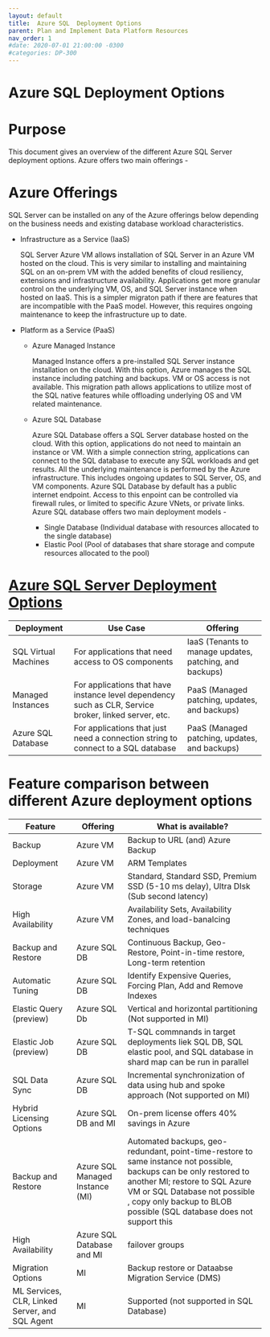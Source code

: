 ```yaml
---
layout: default
title:  Azure SQL  Deployment Options
parent: Plan and Implement Data Platform Resources
nav_order: 1
#date: 2020-07-01 21:00:00 -0300
#categories: DP-300
---
```


# Azure SQL Deployment Options

# __Purpose__

This document gives an overview of the different Azure SQL Server deployment options. Azure offers two main offerings - 

# __Azure Offerings__

SQL Server can be installed on any of the Azure offerings below depending on the business needs and existing database workload characteristics.

* Infrastructure as a Service (IaaS)
  
  SQL Server Azure VM allows installation of SQL Server in an Azure VM hosted on the cloud. This is very similar to installing and maintaining SQL on an on-prem VM     with the added benefits of cloud resiliency, extensions and infrastructure availability. Applications get more granular control on the underlying VM, OS, and SQL 
  Server instance when hosted on IaaS. This is a simpler migraton path if there are features that are incompatible with the PaaS model. However, this requires ongoing 
  maintenance to keep the infrastructure up to date.
  
* Platform as a Service (PaaS)

  - Azure Managed Instance
  
    Managed Instance offers a pre-installed SQL Server instance installation on the cloud. With this option, Azure manages the SQL instance including patching and 
    backups. VM or OS access is not available. This migration path allows applications to utilize most of the SQL native features while offloading underlying OS and VM 
    related maintenance. 
    
  - Azure SQL Database

    Azure SQL Database offers a SQL Server database hosted on the cloud. With this option, applications do not need to maintain an instance or VM. With a simple 
    connection string, applications can connect to the SQL database to execute any SQL workloads and get results. All the underlying maintenance is performed by the 
    Azure infrastructure. This includes ongoing updates to SQL Server, OS, and VM components.  Azure SQL Database by default has a public internet endpoint. Access to 
    this enpoint can be controlled via firewall rules, or limited to specific Azure VNets, or private links. Azure SQL database offers two main deployment models - 
    
    - Single Database (Individual database with resources allocated to the single database)
    - Elastic Pool (Pool of databases that share storage and compute resources allocated to the pool)

# [Azure SQL Server Deployment Options](#tab/azure-sql-deployment-options) 

| Deployment | Use Case | Offering | 
| ---------- | -------- | -------- |
| SQL Virtual Machines | For applications that need access to OS components | IaaS (Tenants to manage updates, patching, and backups)|
| Managed Instances | For applications that have instance level dependency such as CLR, Service broker, linked server,  etc. | PaaS (Managed patching, updates, and backups)|
| Azure SQL Database | For applications that just need a connection string to connect to a SQL database | PaaS (Managed patching, updates, and backups)|

# Feature comparison between different Azure deployment options

| Feature | Offering  | What is available?  |
| ------- | ------------------ | ---------------------- |
| Backup | Azure VM | Backup to URL (and) Azure Backup |
| Deployment | Azure VM | ARM Templates |
| Storage | Azure VM | Standard, Standard SSD, Premium SSD (5-10 ms delay), Ultra DIsk (Sub second latency) |
| High Availability | Azure VM |Availability Sets, Availability Zones, and load-banalcing techniques |
| Backup and Restore | Azure SQL DB | Continuous Backup, Geo-Restore, Point-in-time restore, Long-term retention |
| Automatic Tuning | Azure SQL DB | Identify Expensive Queries, Forcing Plan, Add and Remove Indexes |
| Elastic Query (preview) | Azure SQL Db | Vertical and horizontal partitioning (Not supported in MI) |
| Elastic Job (preview) | Azure SQL DB | T-SQL commnands in target deployments liek SQL DB, SQL elastic pool, and SQL database in shard map can be run in parallel |
| SQL Data Sync | Azure SQL DB | Incremental synchronization of data using hub and spoke approach (Not supported on MI) |
| Hybrid Licensing Options | Azure SQL DB and MI | On-prem license offers 40% savings in Azure |
| Backup and Restore | Azure SQL Managed Instance (MI) | Automated backups, geo-redundant, point-time-restore to same instance not possible, backups can be only restored to another MI; restore to SQL Azure VM or SQL Database not possible , copy only backup to BLOB possible (SQL database does not support this |
| High Availability | Azure SQL Database and MI | failover groups |
| Migration Options | MI | Backup restore or Dataabse Migration Service (DMS) |
| ML Services, CLR, Linked Server, and SQL Agent | MI | Supported (not supported in SQL Database) |







